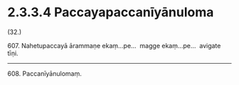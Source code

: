 # 2.3.3.4 Paccayapaccanīyānuloma

(32.)

607\. Nahetupaccayā ārammaṇe ekaṃ…pe…  magge ekaṃ…pe…  avigate tīṇi.

---

608\. Paccanīyānulomaṃ.
